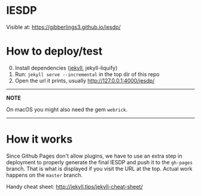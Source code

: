 # IESDP

Visible at: https://gibberlings3.github.io/iesdp/

# How to deploy/test

0. Install dependencies ([jekyll](https://jekyllrb.com/docs/installation/), jekyll-liquify)
1. Run: `jekyll serve --incremental` in the top dir of this repo
2. Open the url it prints, usually http://127.0.0.1:4000/iesdp/

---
**NOTE**

On macOS you might also need the gem `webrick`.

---

# How it works

Since Github Pages don't allow plugins, we have to use an extra step in
deployment to properly generate the final IESDP and push it to the
`gh-pages` branch. That is what is displayed if you visit the URL at the top.
Actual work happens on the `master` branch.

Handy cheat sheet: http://jekyll.tips/jekyll-cheat-sheet/
